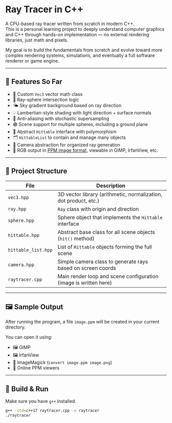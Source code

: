 # Ray Tracer in C++

A CPU-based ray tracer written from scratch in modern C++.  
This is a personal learning project to deeply understand computer graphics and C++ through hands-on implementation — no external rendering libraries, just math and pixels.

My goal is to build the fundamentals from scratch and evolve toward more complex rendering systems, simulations, and eventually a full software renderer or game engine.

---

## 🚀 Features So Far

- 📐 Custom `Vec3` vector math class
- 🎯 Ray-sphere intersection logic
- 🌤️ Sky gradient background based on ray direction
- 💡 Lambertian-style shading with light direction + surface normals
- 🔁 Anti-aliasing with stochastic supersampling
- 🟣 Scene support for multiple spheres, including a ground plane
- 🧱 Abstract `Hittable` interface with polymorphism
- 🗂️ `HittableList` to contain and manage many objects
- 📸 Camera abstraction for organized ray generation
- 🎨 RGB output in [PPM image format](https://en.wikipedia.org/wiki/Netpbm), viewable in GIMP, IrfanView, etc.

---

## 📁 Project Structure

| File                  | Description |
|-----------------------|-------------|
| `vec3.hpp`            | 3D vector library (arithmetic, normalization, dot product, etc.) |
| `ray.hpp`             | `Ray` class with origin and direction |
| `sphere.hpp`          | Sphere object that implements the `Hittable` interface |
| `hittable.hpp`        | Abstract base class for all scene objects (`hit()` method) |
| `hittable_list.hpp`   | List of `Hittable` objects forming the full scene |
| `camera.hpp`          | Simple camera class to generate rays based on screen coords |
| `raytracer.cpp`       | Main render loop and scene configuration (image is written here) |

---

## 🖼️ Sample Output

After running the program, a file `image.ppm` will be created in your current directory.

You can open it using:
- 🖼️ GIMP
- 🖼️ IrfanView
- 📸 ImageMagick (`convert image.ppm image.png`)
- 🧪 Online PPM viewers

---

## 🔧 Build & Run

Make sure you have `g++` installed.

```bash
g++ -std=c++17 raytracer.cpp -o raytracer
./raytracer
